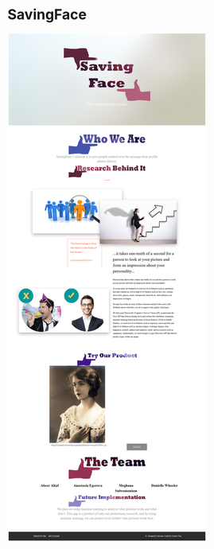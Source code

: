 # SavingFace


![Screenshot](https://github.com/anastasiaeg/SavingFace/blob/master/src/assets/img/screenshot.jpg?raw=true "Screenshot of a running application")